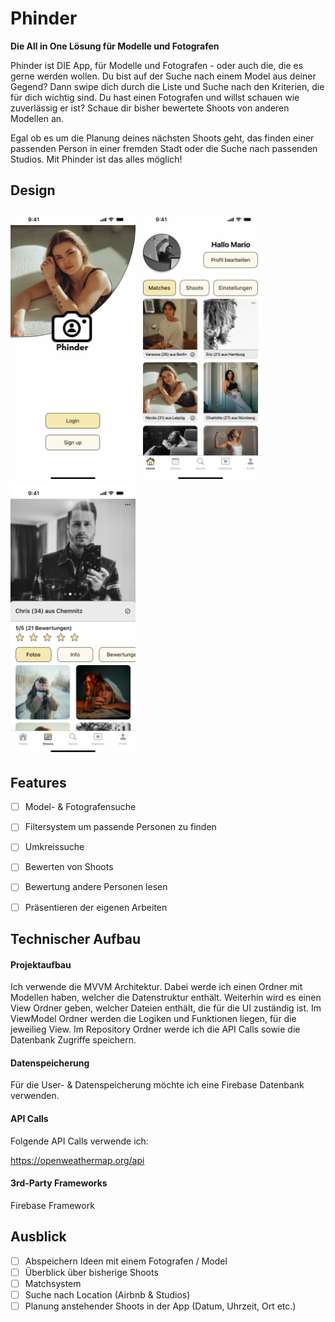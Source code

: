 # Phinder

**Die All in One Lösung für Modelle und Fotografen**


Phinder ist DIE App, für Modelle und Fotografen - oder auch die, die es gerne werden wollen. Du bist auf der Suche nach einem Model aus deiner Gegend? Dann swipe dich durch die Liste und Suche nach den Kriterien, die für dich wichtig sind. 
Du hast einen Fotografen und willst schauen wie zuverlässig er ist? Schaue dir bisher bewertete Shoots von anderen Modellen an. 

Egal ob es um die Planung deines nächsten Shoots geht, das finden einer passenden Person in einer fremden Stadt oder die Suche nach passenden Studios. 
Mit Phinder ist das alles möglich!

## Design
<p>
  <img src="./img/Login.png" width="200">
  <img src="./img/Homescreen.png" width="200">
  <img src="./img/Profil_des_Fotografen.png" width="200">
</p>


## Features

- [ ] Model- & Fotografensuche
- [ ] Filtersystem um passende Personen zu finden
- [ ] Umkreissuche
- [ ] Bewerten von Shoots
- [ ] Bewertung andere Personen lesen
- [ ] Präsentieren der eigenen Arbeiten



## Technischer Aufbau

#### Projektaufbau
Ich verwende die MVVM Architektur. 
Dabei werde ich einen Ordner mit Modellen haben, welcher die Datenstruktur enthält.
Weiterhin wird es einen View Ordner geben, welcher Dateien enthält, die für die UI zuständig ist. 
Im ViewModel Ordner werden die Logiken und Funktionen liegen, für die jeweilieg View.
Im Repository Ordner werde ich die API Calls sowie die Datenbank Zugriffe speichern.


#### Datenspeicherung
Für die User- & Datenspeicherung möchte ich eine Firebase Datenbank verwenden. 

#### API Calls
Folgende API Calls verwende ich:

https://openweathermap.org/api


#### 3rd-Party Frameworks
Firebase Framework


## Ausblick

- [ ] Abspeichern Ideen mit einem Fotografen / Model
- [ ] Überblick über bisherige Shoots
- [ ] Matchsystem
- [ ] Suche nach Location (Airbnb & Studios)
- [ ] Planung anstehender Shoots in der App (Datum, Uhrzeit, Ort etc.)
